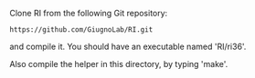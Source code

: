 Clone RI from the following Git repository:

    https://github.com/GiugnoLab/RI.git

and compile it. You should have an executable named 'RI/ri36'.

Also compile the helper in this directory, by typing 'make'.

